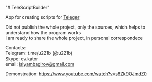 "# TeleScriptBuilder" 

App for creating scripts for <a href="https://github.com/EvKator/teleger">Teleger</a>

Did not publish the whole project, only the sources, which helps to understand how the program works     
I am ready to share the whole project, in personal correspondece    

Contacts:     
Telegram: t.me/u221b (@u221b)      
Skype: ev.kator     
email: islyambagirov@gmail.com    


Demonstration: https://www.youtube.com/watch?v=s8Zk9OJmdZ0
